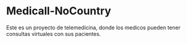 # Medicall-NoCountry
Este es un proyecto de telemedicina, donde los medicos pueden tener consultas virtuales con sus pacientes.
